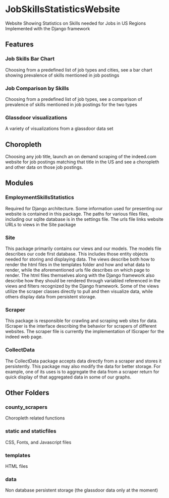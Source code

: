 # JobSkillsStatisticsWebsite
Website Showing Statistics on Skills needed for Jobs in US Regions
Implemented with the Django framework

## Features
 ### Job Skills Bar Chart
 Choosing from a predefined list of job types and cities, see a bar chart showing prevalence of skills mentioned in job postings
 
 ### Job Comparison by Skills
 Choosing from a predefined list of job types, see a comparison of prevalence of skills mentioned in job postings for the two types
 
 ### Glassdoor visualizations
 A variety of visualizations from a glassdoor data set
 
 ## Choropleth
 Choosing any job title, launch an on demand scraping of the indeed.com website for job postings matching that title in the US
 and see a choropleth and other data on those job postings. 

## Modules
  ### EmploymentSkillsStatistics
  Required for Django architecture. Some information used for presenting our website 
  is contained in this package. The paths for various files files, including our sqlite database is in the settings 
  file. The urls file links website URLs to views in the Site package
  
  ### Site
  This package primarily contains our views and our models. The models file describes our code first database. 
  This includes those entity objects needed for storing and displaying data. 
  The views describe both how to render the html files in the templates folder and how and what data to render, 
  while the aforementioned urls file describes on which page to render. The html files themselves along with the 
  Django framework also describe how they should be rendered through variabled referenced in the views and filters recognized 
  by the Django framework. Some of the views utilize the scraper classes directly to pull and then visualize data,
  while others display data from persistent storage.

  ### Scraper
  This package is responsible for crawling and scraping web sites for data. 
  IScraper is the interface describing the behavior for scrapers of different websites. 
  The scraper file is currently the implementation of IScraper for the indeed web page. 
  
  ### CollectData
  The CollectData package accepts data directly from a scraper and stores it persistently. 
  This package may also modify the data for better storage. 
  For example, one of its uses is to aggregate the data from a scraper return for quick display 
  of that aggregated data in some of our graphs.
  
## Other Folders
  ### county_scrapers
  Choropleth related functions
  
  ### static and staticfiles
  CSS, Fonts, and Javascript files 
  
  ### templates
  HTML files 
  
  ### data
  Non database persistent storage (the glassdoor data only at the moment)
